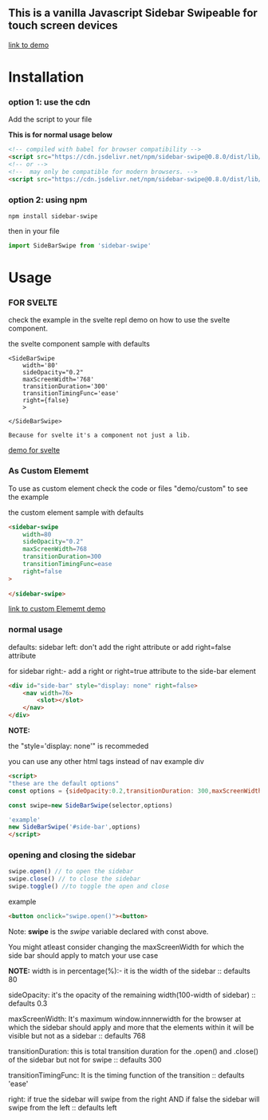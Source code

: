 ## This is a vanilla Javascript Sidebar Swipeable for touch screen devices
[link to demo](https://sidebar-swipe.netlify.app/demo/)


# Installation
### option 1: use the cdn
Add the script to your file

**This is for normal usage below**
```html
<!-- compiled with babel for browser compatibility -->
<script src="https://cdn.jsdelivr.net/npm/sidebar-swipe@0.8.0/dist/lib/index.min.js"></script>
<!-- or -->
<!--  may only be compatible for modern browsers. -->
<script src="https://cdn.jsdelivr.net/npm/sidebar-swipe@0.8.0/dist/lib/mb.index.min.js"></script>
```

### option 2: using npm
```shell
npm install sidebar-swipe
```
then in your file
```javascript
import SideBarSwipe from 'sidebar-swipe'
```
# Usage

### FOR SVELTE
check the example in the svelte repl demo on how to use the svelte component.

the svelte component sample with defaults
```svelte
<SideBarSwipe
    width='80'
    sideOpacity="0.2" 
    maxScreenWidth='768'
    transitionDuration='300'
    transitionTimingFunc='ease'
    right={false}
    >

</SideBarSwipe>
```
    Because for svelte it's a component not just a lib.
[demo for svelte](https://svelte.dev/repl/474bd480f1864a2a8e0de961ba5226e7?version=3.29.7)
### As Custom Elememt
To use as custom element check the code or files "demo/custom" to see the example

the custom element sample with defaults
```html
<sidebar-swipe
    width=80
    sideOpacity="0.2"
    maxScreenWidth=768
    transitionDuration=300
    transitionTimingFunc=ease
    right=false
>
    
</sidebar-swipe>
```
[link to custom Elememt demo](https://sidebar-swipe.netlify.app/demo/custom)


### normal usage
defaults: sidebar left: don't add the right attribute or add right=false attribute

for sidebar right:- add a right or right=true attribute to the side-bar element
```html
<div id="side-bar" style="display: none" right=false>
    <nav width=76>
        <slot></slot>
    </nav>
</div>
```
**NOTE:**

the "style='display: none'" is recommeded

you can use any other html tags instead of nav example div

```html
<script>
"these are the default options"
const options = {sideOpacity:0.2,transitionDuration: 300,maxScreenWidth:786,transitionTimingFunc:'ease'}

const swipe=new SideBarSwipe(selector,options)

'example'
new SideBarSwipe('#side-bar',options)
</script>
```

### opening and closing the sidebar
```javascript
swipe.open() // to open the sidebar
swipe.close() // to close the sidebar
swipe.toggle() //to toggle the open and close 
```
example
```html
<button onclick="swipe.open()"><button>
```

Note: **swipe** is the _swipe_ variable declared with const above.

You might atleast consider changing the maxScreenWidth for which the side bar should apply to match your use case 



**NOTE:**
width is in percentage(%):- it is the width of the sidebar :: defaults 80

sideOpacity: it's the opacity of the remaining width(100-width of sidebar) :: defaults 0.3

maxScreenWidth: It's maximum window.innnerwidth for the browser at which the sidebar should apply and more that the elements within it will be visible but not as a sidebar :: defaults 768

transitionDuration: this is total transition duration for the .open() and .close() of the sidebar but not for swipe :: defaults 300

transitionTimingFunc: It is the timing function of the transition :: defaults 'ease'

right: if true the sidebar will swipe from the right AND if false the sidebar will swipe from the left :: defaults left
